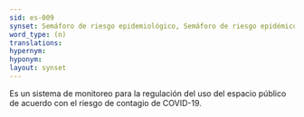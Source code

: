 ```yaml
---
sid: es-009
synset: Semáforo de riesgo epidemiológico, Semáforo de riesgo epidémico, Semáforo COVID-19
word_type: (n)
translations: 
hypernym: 
hyponym: 
layout: synset
---
```

Es un sistema de monitoreo para la regulación del uso del espacio público de acuerdo con el riesgo de contagio de COVID-19.